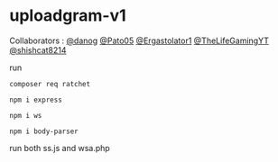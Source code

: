 # uploadgram-v1

Collaborators : [@danog](https://github.com/danog) [@Pato05](https://github.com/Pato05) [@Ergastolator1](https://github.com/Ergastolator1) [@TheLifeGamingYT](https://github.com/TheLifeGamingYT) [@shishcat8214](https://github.com/ShiSHcat)

run 
```
composer req ratchet

npm i express

npm i ws

npm i body-parser
```

run both ss.js and wsa.php

